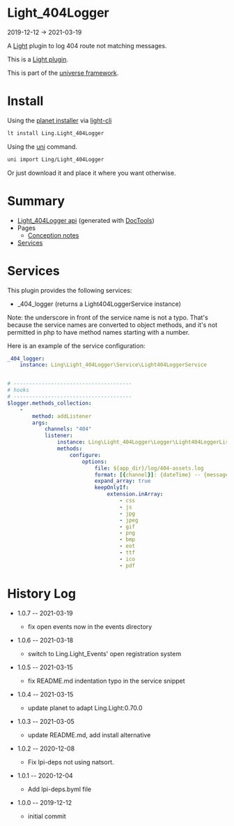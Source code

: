 Light_404Logger
===========
2019-12-12 -> 2021-03-19



A [Light](https://github.com/lingtalfi/Light) plugin to log 404 route not matching messages.

This is a [Light plugin](https://github.com/lingtalfi/Light/blob/master/doc/pages/plugin.md).

This is part of the [universe framework](https://github.com/karayabin/universe-snapshot).


Install
==========
Using the [planet installer](https://github.com/lingtalfi/Light_PlanetInstaller) via [light-cli](https://github.com/lingtalfi/Light_Cli)
```bash
lt install Ling.Light_404Logger
```

Using the [uni](https://github.com/lingtalfi/universe-naive-importer) command.
```bash
uni import Ling/Light_404Logger
```

Or just download it and place it where you want otherwise.






Summary
===========
- [Light_404Logger api](https://github.com/lingtalfi/Light_404Logger/blob/master/doc/api/Ling/Light_404Logger.md) (generated with [DocTools](https://github.com/lingtalfi/DocTools))
- Pages
    - [Conception notes](https://github.com/lingtalfi/Light_404Logger/blob/master/doc/pages/conception-notes.md)
- [Services](#services)    






Services
=========


This plugin provides the following services:

- _404_logger (returns a Light404LoggerService instance)


Note: the underscore in front of the service name is not a typo. That's because the service names
are converted to object methods, and it's not permitted in php to have method names starting with a number. 



Here is an example of the service configuration:

```yaml
_404_logger:
    instance: Ling\Light_404Logger\Service\Light404LoggerService


# --------------------------------------
# hooks
# --------------------------------------
$logger.methods_collection:
    -
        method: addListener
        args:
            channels: "404"
            listener:
                instance: Ling\Light_404Logger\Logger\Light404LoggerListener
                methods:
                    configure:
                        options:
                            file: ${app_dir}/log/404-assets.log
                            format: [{channel}]: {dateTime} -- {message}
                            expand_array: true
                            keepOnlyIf:
                                extension.inArray:
                                    - css
                                    - js
                                    - jpg
                                    - jpeg
                                    - gif
                                    - png
                                    - bmp
                                    - eot
                                    - ttf
                                    - ico
                                    - pdf
```




History Log
=============

- 1.0.7 -- 2021-03-19

    - fix open events now in the events directory
  
- 1.0.6 -- 2021-03-18

    - switch to Ling.Light_Events' open registration system

- 1.0.5 -- 2021-03-15

    - fix README.md indentation typo in the service snippet 
  
- 1.0.4 -- 2021-03-15

    - update planet to adapt Ling.Light:0.70.0
  
- 1.0.3 -- 2021-03-05

    - update README.md, add install alternative

- 1.0.2 -- 2020-12-08

    - Fix lpi-deps not using natsort.

- 1.0.1 -- 2020-12-04

    - Add lpi-deps.byml file

- 1.0.0 -- 2019-12-12

    - initial commit